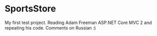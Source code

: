 # SportsStore

My first test project. 
Reading Adam Freeman ASP.NET Core MVC 2 and repeating his code.
Comments on Russian :)
